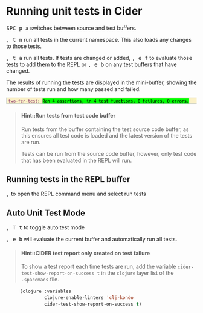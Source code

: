 # Running unit tests in Cider
<kbd>SPC p a</kbd> switches between source and test buffers.

<kbd>, t n</kbd> run all tests in the current namespace.  This also loads any changes to those tests.

<kbd>, t a</kbd> run all tests.  If tests are changed or added, <kbd>, e f</kbd> to evaluate those tests to add them to the REPL or <kbd>, e b</kbd> on any test buffers that have changed.

The results of running the tests are displayed in the mini-buffer, showing the number of tests run and how many passed and failed.

![Spacemacs Cider tests - results in mini-buffer](/images/spacemacs-cider-test-run-tests-results-mini-buffer.png)

> #### Hint::Run tests from test code buffer
> Run tests from the buffer containing the test source code buffer, as this ensures all test code is loaded and the latest version of the tests are run.
>
> Tests can be run from the source code buffer, however, only test code that has been evaluated in the REPL will run.

## Running tests in the REPL buffer
<kbd>,</kbd> to open the REPL command menu and select run tests

## Auto Unit Test Mode
<kbd>, T t</kbd> to toggle auto test mode

<kbd>, e b</kbd> will evaluate the current buffer and automatically run all tests.


> #### Hint::CIDER test report only created on test failure
> To show a test report each time tests are run, add the variable `cider-test-show-report-on-success t` in the `clojure` layer list of the `.spacemacs` file.
```lisp
     (clojure :variables
              clojure-enable-linters 'clj-kondo
              cider-test-show-report-on-success t)
```
